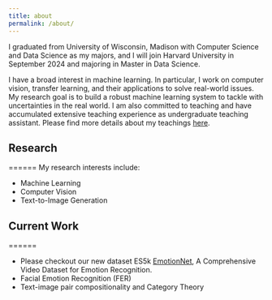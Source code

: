 ```yaml
---
title: about
permalink: /about/
---
```


  I graduated from University of Wisconsin, Madison with Computer Science and Data Science as my majors, and I will join Harvard University in September 2024 and majoring in Master in Data Science. 
  
  I have a broad interest in machine learning. In particular, I work on computer vision, transfer learning, and their applications to solve real-world issues. My research goal is to build a robust machine learning system to tackle with uncertainties in the real world. I am also committed to teaching and have accumulated extensive teaching experience as undergraduate teaching assistant. Please find more details about my teachings [here](../_pages/teach.md).

## Research
======
My research interests include:
- Machine Learning
- Computer Vision
- Text-to-Image Generation

## Current Work
======
- Please checkout our new dataset ES5k [EmotionNet](https://github.com/PeiranLi0930/EmoVideoNet), A Comprehensive Video Dataset for Emotion Recognition.
- Facial Emotion Recognition (FER)
- Text-image pair compositionality and Category Theory